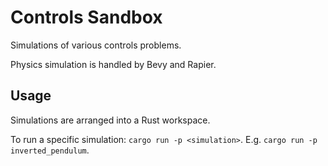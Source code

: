 # Controls Sandbox

Simulations of various controls problems.

Physics simulation is handled by Bevy and Rapier.

## Usage

Simulations are arranged into a Rust workspace.

To run a specific simulation: `cargo run -p <simulation>`. E.g. `cargo run -p inverted_pendulum`.
